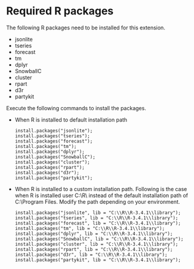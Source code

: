 # Required R packages
The following R packages need to be installed for this extension.

 * jsonlite
 * tseries
 * forecast
 * tm
 * dplyr
 * SnowballC
 * cluster
 * rpart
 * d3r
 * partykit

Execute the following commands to install the packages.

* When R is installed to default installation path

      install.packages("jsonlite");
      install.packages("tseries");
      install.packages("forecast");
      install.packages("tm");
      install.packages("dplyr");
      install.packages("SnowballC");
      install.packages("cluster");
      install.packages("rpart");
      install.packages("d3r");
      install.packages("partykit");

* When R is installed to a custom installation path. Following is the case when R is installed user C:\R\ instead of the default installation path of C:\Program Files\. Modify the path depending on your environment.

      install.packages("jsonlite", lib = "C:\\R\\R-3.4.1\\library");
      install.packages("tseries", lib = "C:\\R\\R-3.4.1\\library");
      install.packages("forecast", lib = "C:\\R\\R-3.4.1\\library");
      install.packages("tm", lib = "C:\\R\\R-3.4.1\\library");
      install.packages("dplyr", lib = "C:\\R\\R-3.4.1\\library");
      install.packages("SnowballC", lib = "C:\\R\\R-3.4.1\\library");
      install.packages("cluster", lib = "C:\\R\\R-3.4.1\\library");
      install.packages("rpart", lib = "C:\\R\\R-3.4.1\\library");
      install.packages("d3r", lib = "C:\\R\\R-3.4.1\\library");
      install.packages("partykit", lib = "C:\\R\\R-3.4.1\\library");
